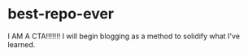 # best-repo-ever

I AM A CTA!!!!!!!
I will begin blogging as a method to solidify what I've learned.